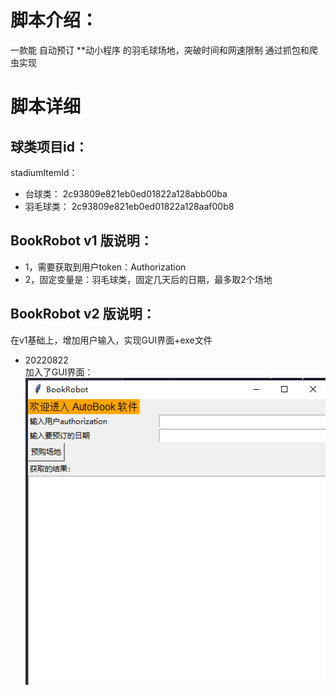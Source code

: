 # 脚本介绍：
一款能 自动预订 **动小程序 的羽毛球场地，突破时间和网速限制
通过抓包和爬虫实现

# 脚本详细
## 球类项目id：
stadiumItemId：
- 台球类：    2c93809e821eb0ed01822a128abb00ba
- 羽毛球类：   2c93809e821eb0ed01822a128aaf00b8

## BookRobot v1 版说明：
- 1，需要获取到用户token：Authorization
- 2，固定变量是：羽毛球类，固定几天后的日期，最多取2个场地

## BookRobot v2 版说明：
在v1基础上，增加用户输入，实现GUI界面+exe文件
- 20220822 <br>
加入了GUI界面：
![](https://github.com/apple-666/BookRobot/raw/main/static/img.png)